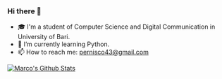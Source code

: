 ### Hi there 👋

- 🎓 I'm a student of Computer Science and Digital Communication in University of Bari.
- 🌱 I’m currently learning Python.
- 📫 How to reach me: pernisco43@gmail.com


<a href="https://www.linkedin.com/in/marco-pernisco-96b0831a3/"><img src="https://img.shields.io/badge/LinkedIn-0077B5?style=for-the-badge&logo=linkedin&logoColor=white" alt="Marco's Github Stats"></a>

